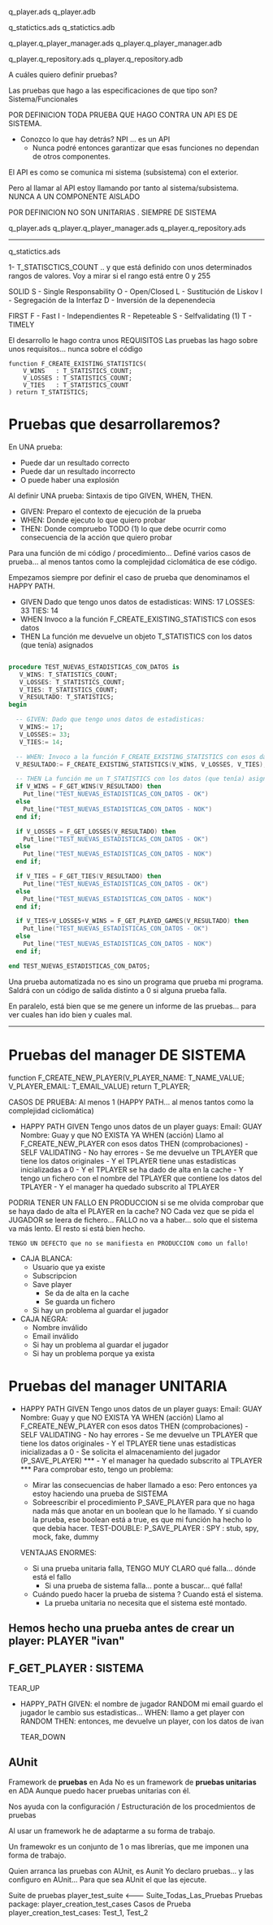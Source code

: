 q_player.ads
q_player.adb

q_statictics.ads
q_statictics.adb

q_player.q_player_manager.ads
q_player.q_player_manager.adb

q_player.q_repository.ads
q_player.q_repository.adb

A cuáles quiero definir pruebas?

Las pruebas que hago a las especificaciones de que tipo son? Sistema/Funcionales

POR DEFINICION TODA PRUEBA QUE HAGO CONTRA UN API ES DE SISTEMA. 
- Conozco lo que hay detrás? NPI ... es un API
  - Nunca podré entonces garantizar que esas funciones
    no dependan de otros componentes.

El API es como se comunica mi sistema (subsistema)
con el exterior.

Pero al llamar al API estoy llamando por tanto al sistema/subsistema. NUNCA A UN COMPONENTE AISLADO

POR DEFINICION NO SON UNITARIAS . SIEMPRE DE SISTEMA

q_player.ads
q_player.q_player_manager.ads
q_player.q_repository.ads

---

q_statictics.ads

1- T_STATISCTICS_COUNT .. y que está definido con unos determinados rangos de valores.
Voy a mirar si el rango está entre 0 y 255

SOLID
S - Single Responsability
O - Open/Closed
L - Sustitución de Liskov
I - Segregación de la Interfaz
D - Inversión de la depenendecia

FIRST
F - Fast
I - Independientes
R - Repeteable
S - Selfvalidating (1)
T - TIMELY

El desarrollo le hago contra unos REQUISITOS
Las pruebas las hago sobre unos requisitos... nunca sobre el código

    function F_CREATE_EXISTING_STATISTICS(
        V_WINS   : T_STATISTICS_COUNT;
        V_LOSSES : T_STATISTICS_COUNT;
        V_TIES   : T_STATISTICS_COUNT
    ) return T_STATISTICS;

# Pruebas que desarrollaremos?

En UNA prueba:
- Puede dar un resultado correcto
- Puede dar un resultado incorrecto
- O puede haber una explosión

Al definir UNA prueba: Sintaxis de tipo GIVEN, WHEN, THEN.
- GIVEN: Preparo el contexto de ejecución de la prueba
- WHEN: Donde ejecuto lo que quiero probar
- THEN: Donde compruebo TODO (1) lo que debe ocurrir como consecuencia de la acción que quiero probar

Para una función de mi código / procedimiento... 
Definé varios casos de prueba... al menos tantos como la complejidad ciclomática de ese código.

Empezamos siempre por definir el caso de prueba que denominamos el HAPPY PATH.

- GIVEN
    Dado que tengo unos datos de estadisticas:
      WINS: 17
      LOSSES: 33
      TIES: 14
- WHEN
    Invoco a la función F_CREATE_EXISTING_STATISTICS con esos datos
- THEN
    La función me devuelve un objeto T_STATISTICS con los datos (que tenía) asignados

```ada

procedure TEST_NUEVAS_ESTADISTICAS_CON_DATOS is
   V_WINS: T_STATISTICS_COUNT;
   V_LOSSES: T_STATISTICS_COUNT;
   V_TIES: T_STATISTICS_COUNT;
   V_RESULTADO: T_STATISTICS;
begin

  -- GIVEN: Dado que tengo unos datos de estadisticas:
   V_WINS:= 17;
   V_LOSSES:= 33;
   V_TIES:= 14;

  -- WHEN: Invoco a la función F_CREATE_EXISTING_STATISTICS con esos datos
  V_RESULTADO:= F_CREATE_EXISTING_STATISTICS(V_WINS, V_LOSSES, V_TIES);

  -- THEN La función me un T_STATISTICS con los datos (que tenía) asignados:
  if V_WINS = F_GET_WINS(V_RESULTADO) then
    Put_line("TEST_NUEVAS_ESTADISTICAS_CON_DATOS - OK")
  else
    Put_line("TEST_NUEVAS_ESTADISTICAS_CON_DATOS - NOK")
  end if;

  if V_LOSSES = F_GET_LOSSES(V_RESULTADO) then
    Put_line("TEST_NUEVAS_ESTADISTICAS_CON_DATOS - OK")
  else
    Put_line("TEST_NUEVAS_ESTADISTICAS_CON_DATOS - NOK")
  end if;

  if V_TIES = F_GET_TIES(V_RESULTADO) then
    Put_line("TEST_NUEVAS_ESTADISTICAS_CON_DATOS - OK")
  else
    Put_line("TEST_NUEVAS_ESTADISTICAS_CON_DATOS - NOK")
  end if;

  if V_TIES+V_LOSSES+V_WINS = F_GET_PLAYED_GAMES(V_RESULTADO) then
    Put_line("TEST_NUEVAS_ESTADISTICAS_CON_DATOS - OK")
  else
    Put_line("TEST_NUEVAS_ESTADISTICAS_CON_DATOS - NOK")
  end if;

end TEST_NUEVAS_ESTADISTICAS_CON_DATOS;

```

Una prueba automatizada no es sino un programa que prueba mi programa.
Saldrá con un código de salida distinto a 0 si alguna prueba falla.

En paralelo, está bien que se me genere un informe de las pruebas... para ver cuales han ido bien y cuales mal.



---

# Pruebas del manager DE SISTEMA

  function F_CREATE_NEW_PLAYER(V_PLAYER_NAME: T_NAME_VALUE; V_PLAYER_EMAIL: T_EMAIL_VALUE) return T_PLAYER;

CASOS DE PRUEBA: Al menos 1 (HAPPY PATH... al menos tantos como la complejidad cicliomática)
  - HAPPY PATH
      GIVEN
        Tengo unos datos de un player guays:
          Email: GUAY
          Nombre: Guay y que NO EXISTA YA
      WHEN (acción)
        Llamo al F_CREATE_NEW_PLAYER con esos datos
      THEN (comprobaciones)   -    SELF VALIDATING
        - No hay errores
        - Se me devuelve un TPLAYER que tiene los datos originales
        - Y el TPLAYER tiene unas estadísticas inicializadas a 0
        - Y el TPLAYER se ha dado de alta en la cache
        - Y tengo un fichero con el nombre del TPLAYER que contiene los datos del TPLAYER
        - Y el manager ha quedado subscrito al TPLAYER

  PODRIA TENER UN FALLO EN PRODUCCION si se me olvida comprobar
    que se haya dado de alta el PLAYER en la cache? NO
  Cada vez que se pida el JUGADOR se leera de fichero...
    FALLO no va a haber... solo que el sistema va más lento.
    El resto si está bien hecho.
  
    TENGO UN DEFECTO que no se manifiesta en PRODUCCION como un fallo!

  - CAJA BLANCA:
    - Usuario que ya existe
    - Subscripcion
    - Save player
      - Se da de alta en la cache
      - Se guarda un fichero
    - Si hay un problema al guardar el jugador
  - CAJA NEGRA:
    - Nombre inválido
    - Email inválido
    - Si hay un problema al guardar el jugador
    - Si hay un problema porque ya exista

# Pruebas del manager UNITARIA
  - HAPPY PATH
      GIVEN
        Tengo unos datos de un player guays:
          Email: GUAY
          Nombre: Guay y que NO EXISTA YA
      WHEN (acción)
        Llamo al F_CREATE_NEW_PLAYER con esos datos
      THEN (comprobaciones)   -    SELF VALIDATING
        - No hay errores
        - Se me devuelve un TPLAYER que tiene los datos originales
        - Y el TPLAYER tiene unas estadísticas inicializadas a 0
        - Se solicita el almacenamiento del jugador (P_SAVE_PLAYER) ***
        - Y el manager ha quedado subscrito al TPLAYER
    *** Para comprobar esto, tengo un problema:
      - Mirar las consecuencias de haber llamado a eso: 
        Pero entonces ya estoy haciendo una prueba de SISTEMA
      - Sobreescribir el procedimiento P_SAVE_PLAYER para que 
        no haga nada más que anotar en un boolean que lo he llamado.
        Y si cuando la prueba, ese boolean está a true, es que mi
        función ha hecho lo que debia hacer.
        TEST-DOUBLE: P_SAVE_PLAYER : SPY
          : stub, spy, mock, fake, dummy

    VENTAJAS ENORMES:
    - Si una prueba unitaria falla, TENGO MUY CLARO qué falla... dónde está el fallo
      - Si una prueba de sistema falla... ponte a buscar... qué falla!
    - Cuándo puedo hacer la prueba de sistema ? Cuando está el sistema.
      - La prueba unitaria no necesita que el sistema esté montado.

## Hemos hecho una prueba antes de crear un player: PLAYER "ivan"

## F_GET_PLAYER : SISTEMA

  TEAR_UP

- HAPPY_PATH
  GIVEN:
    el nombre de jugador RANDOM
    mi email
    guardo el jugador
    le cambio sus estadisticas... 
  WHEN:
    llamo a get player con RANDOM
  THEN:
    entonces, me devuelve un player, con los datos de ivan

  TEAR_DOWN


## AUnit

Framework de **pruebas** en Ada
No es un framework de **pruebas unitarias** en ADA
Aunque puedo hacer pruebas unitarias con él.

Nos ayuda con la configuración / Estructuración de los procedmientos de pruebas

Al usar un framework he de adaptarme a su forma de trabajo.

Un framewokr es un conjunto de 1 o mas librerías, que me imponen una forma de trabajo.

Quien arranca las pruebas con AUnit, es Aunit
Yo declaro pruebas... y las configuro en AUnit...
Para que sea AUnit el que las ejecute.


Suite de pruebas      player_test_suite <--- Suite_Todas_Las_Pruebas
  Pruebas             package: player_creation_test_cases
    Casos de Prueba   player_creation_test_cases: Test_1, Test_2